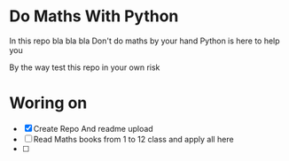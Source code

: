 
# Do Maths With Python

In this repo bla bla bla
Don't do maths by your hand Python is here to help you

By the way test this repo in your own risk


# Woring on
- [x] Create Repo And readme upload
- [ ] Read Maths books from 1 to 12 class and apply all here
- [ ] 
